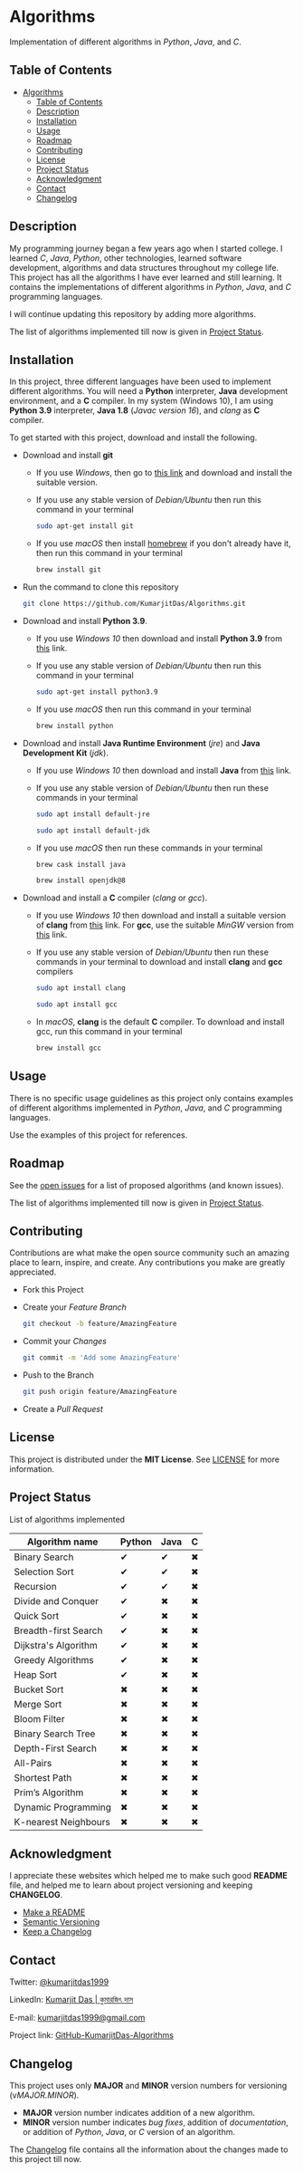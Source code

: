 # Algorithms

Implementation of different algorithms in *Python*, *Java*, and *C*.

## Table of Contents

- [Algorithms](#algorithms)
  - [Table of Contents](#table-of-contents)
  - [Description](#description)
  - [Installation](#installation)
  - [Usage](#usage)
  - [Roadmap](#roadmap)
  - [Contributing](#contributing)
  - [License](#license)
  - [Project Status](#project-status)
  - [Acknowledgment](#acknowledgment)
  - [Contact](#contact)
  - [Changelog](#changelog)

## Description

My programming journey began a few years ago when I started college. I
learned *C*, *Java*, *Python*, other technologies, learned software
development, algorithms and data structures throughout my college life. This
project has all the algorithms I have ever learned and still learning. It
contains the implementations of different algorithms in *Python*, *Java*, and
*C* programming languages.

I will continue updating this repository by adding more algorithms.

The list of algorithms implemented till now is given in
[Project Status](#project-status).

## Installation

In this project, three different languages have been used to implement
different algorithms. You will need a **Python** interpreter, **Java**
development environment, and a **C** compiler. In my system (Windows 10), I
am using **Python 3.9** interpreter, **Java 1.8** (*Javac version 16*), and
*clang* as **C** compiler.

To get started with this project, download and install the following.

- Download and install **git**
  - If you use *Windows*, then go to [this link](https://git-scm.com/downloads)
    and download and install the suitable version.
  - If you use any stable version of *Debian/Ubuntu* then run this command in
    your terminal

    ```sh
    sudo apt-get install git
    ```

  - If you use *macOS* then install [homebrew](https://brew.sh/) if you don't
    already have it, then run this command in your terminal

    ```sh
    brew install git
    ```

- Run the command to clone this repository

  ```sh
  git clone https://github.com/KumarjitDas/Algorithms.git
  ```

- Download and install **Python 3.9**.
  - If you use *Windows 10* then download and install **Python 3.9** from
    [this](https://www.python.org/downloads/windows/) link.
  - If you use any stable version of *Debian/Ubuntu* then run this command in
    your terminal

    ```sh
    sudo apt-get install python3.9
    ```

  - If you use *macOS* then run this command in your terminal

    ```sh
    brew install python
    ```

- Download and install **Java Runtime Environment** (*jre*) and
  **Java Development Kit** (*jdk*).
  - If you use *Windows 10* then download and install **Java** from
    [this](https://www.java.com/en/download/) link.
  - If you use any stable version of *Debian/Ubuntu* then run these commands in
    your terminal

    ```sh
    sudo apt install default-jre
    ```

    ```sh
    sudo apt install default-jdk
    ```

  - If you use *macOS* then run these commands in your terminal

    ```sh
    brew cask install java
    ```

    ```sh
    brew install openjdk@8
    ```

- Download and install a **C** compiler (*clang* or *gcc*).
  - If you use *Windows 10* then download and install a suitable version of
    **clang** from [this](https://releases.llvm.org/download.html) link. For
    **gcc**, use the suitable *MinGW* version from
    [this](http://mingw-w64.org/doku.php/download) link.
  - If you use any stable version of *Debian/Ubuntu* then run these commands in
    your terminal to download and install **clang** and **gcc** compilers

    ```sh
    sudo apt install clang
    ```

    ```sh
    sudo apt install gcc
    ```

  - In *macOS*, **clang** is the default **C** compiler. To download and
    install gcc, run this command in your terminal

    ```sh
    brew install gcc
    ```

## Usage

There is no specific usage guidelines as this project only contains examples
of different algorithms implemented in *Python*, *Java*, and *C* programming
languages.

Use the examples of this project for references.

## Roadmap

See the [open issues](https://github.com/KumarjitDas/Algorithms/issues) for a
list of proposed algorithms (and known issues).

The list of algorithms implemented till now is given in
[Project Status](#project-status).

## Contributing

Contributions are what make the open source community such an amazing place
to learn, inspire, and create. Any contributions you make are greatly
appreciated.

- Fork this Project
- Create your *Feature Branch*

  ```sh
  git checkout -b feature/AmazingFeature
  ```

- Commit your *Changes*

  ```sh
  git commit -m 'Add some AmazingFeature'
  ```

- Push to the Branch

  ```sh
  git push origin feature/AmazingFeature
  ```

- Create a *Pull Request*

## License

This project is distributed under the **MIT License**. See [LICENSE](LICENSE)
for more information.

## Project Status

List of algorithms implemented

<!-- implemented: ✔, not implemented: ✖ -->
| Algorithm name       | Python | Java  | C   |
| -------------------- | ------ | ----  | --- |
| Binary Search        | ✔      | ✔    | ✖   |
| Selection Sort       | ✔      | ✔    | ✖   |
| Recursion            | ✔      | ✔    | ✖   |
| Divide and Conquer   | ✔      | ✖    | ✖   |
| Quick Sort           | ✔      | ✖    | ✖   |
| Breadth-first Search | ✔      | ✖    | ✖   |
| Dijkstra's Algorithm | ✔      | ✖    | ✖   |
| Greedy Algorithms    | ✔      | ✖    | ✖   |
| Heap Sort            | ✔      | ✖    | ✖   |
| Bucket Sort          | ✖      | ✖    | ✖   |
| Merge Sort           | ✖      | ✖    | ✖   |
| Bloom Filter         | ✖      | ✖    | ✖   |
| Binary Search Tree   | ✖      | ✖    | ✖   |
| Depth-First Search   | ✖      | ✖    | ✖   |
| All-Pairs            | ✖      | ✖    | ✖   |
| Shortest Path        | ✖      | ✖    | ✖   |
| Prim’s Algorithm     | ✖      | ✖    | ✖   |
| Dynamic Programming  | ✖      | ✖    | ✖   |
| K-nearest Neighbours | ✖      | ✖    | ✖   |

## Acknowledgment

I appreciate these websites which helped me to make such good **README**
file, and helped me to learn about project versioning and keeping
**CHANGELOG**.

- [Make a README](https://www.makeareadme.com/)
- [Semantic Versioning](https://semver.org/spec/v2.0.0.html)
- [Keep a Changelog](https://keepachangelog.com/en/1.0.0/)

## Contact

Twitter: [@kumarjitdas1999](https://twitter.com/kumarjitdas1999)

LinkedIn:
[Kumarjit Das | কুমারজিৎ দাস](https://www.linkedin.com/in/kumarjit-das/)

E-mail: [kumarjitdas1999@gmail.com](kumarjitdas1999@gmail.com)

Project link:
[GitHub-KumarjitDas-Algorithms](https://github.com/KumarjitDas/Algorithms/)

## Changelog

This project uses only **MAJOR** and **MINOR** version numbers for versioning
(v*MAJOR.MINOR*).

- **MAJOR** version number indicates addition of a new algorithm.
- **MINOR** version number indicates *bug fixes*, addition of
  *documentation*, or addition of *Python*, *Java*, or *C* version of an
  algorithm.

The [Changelog](CHANGELOG.md) file contains all the information about the
changes made to this project till now.
